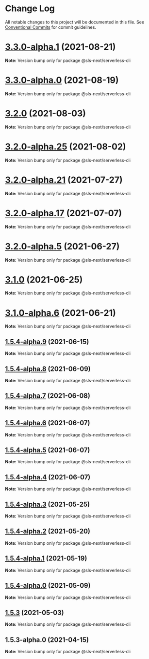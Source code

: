 # Change Log

All notable changes to this project will be documented in this file.
See [Conventional Commits](https://conventionalcommits.org) for commit guidelines.

# [3.3.0-alpha.1](https://github.com/serverless-nextjs/serverless-next.js/compare/v3.3.0-alpha.0...v3.3.0-alpha.1) (2021-08-21)

**Note:** Version bump only for package @sls-next/serverless-cli

# [3.3.0-alpha.0](https://github.com/serverless-nextjs/serverless-next.js/compare/v3.2.1-alpha.0...v3.3.0-alpha.0) (2021-08-19)

**Note:** Version bump only for package @sls-next/serverless-cli

# [3.2.0](https://github.com/serverless-nextjs/serverless-next.js/compare/v3.2.0-alpha.29...v3.2.0) (2021-08-03)

**Note:** Version bump only for package @sls-next/serverless-cli

# [3.2.0-alpha.25](https://github.com/serverless-nextjs/serverless-next.js/compare/v3.2.0-alpha.24...v3.2.0-alpha.25) (2021-08-02)

**Note:** Version bump only for package @sls-next/serverless-cli

# [3.2.0-alpha.21](https://github.com/serverless-nextjs/serverless-next.js/compare/v3.2.0-alpha.20...v3.2.0-alpha.21) (2021-07-27)

**Note:** Version bump only for package @sls-next/serverless-cli

# [3.2.0-alpha.17](https://github.com/serverless-nextjs/serverless-next.js/compare/v3.2.0-alpha.16...v3.2.0-alpha.17) (2021-07-07)

**Note:** Version bump only for package @sls-next/serverless-cli

# [3.2.0-alpha.5](https://github.com/serverless-nextjs/serverless-next.js/compare/v3.2.0-alpha.4...v3.2.0-alpha.5) (2021-06-27)

**Note:** Version bump only for package @sls-next/serverless-cli

# [3.1.0](https://github.com/serverless-nextjs/serverless-next.js/compare/v3.1.0-alpha.16...v3.1.0) (2021-06-25)

**Note:** Version bump only for package @sls-next/serverless-cli

# [3.1.0-alpha.6](https://github.com/serverless-nextjs/serverless-next.js/compare/v3.1.0-alpha.5...v3.1.0-alpha.6) (2021-06-21)

**Note:** Version bump only for package @sls-next/serverless-cli

## [1.5.4-alpha.9](https://github.com/serverless-nextjs/serverless-next.js/compare/@sls-next/serverless-cli@1.5.4-alpha.8...@sls-next/serverless-cli@1.5.4-alpha.9) (2021-06-15)

**Note:** Version bump only for package @sls-next/serverless-cli

## [1.5.4-alpha.8](https://github.com/serverless-nextjs/serverless-next.js/compare/@sls-next/serverless-cli@1.5.4-alpha.7...@sls-next/serverless-cli@1.5.4-alpha.8) (2021-06-09)

**Note:** Version bump only for package @sls-next/serverless-cli

## [1.5.4-alpha.7](https://github.com/serverless-nextjs/serverless-next.js/compare/@sls-next/serverless-cli@1.5.4-alpha.6...@sls-next/serverless-cli@1.5.4-alpha.7) (2021-06-08)

**Note:** Version bump only for package @sls-next/serverless-cli

## [1.5.4-alpha.6](https://github.com/serverless-nextjs/serverless-next.js/compare/@sls-next/serverless-cli@1.5.4-alpha.5...@sls-next/serverless-cli@1.5.4-alpha.6) (2021-06-07)

**Note:** Version bump only for package @sls-next/serverless-cli

## [1.5.4-alpha.5](https://github.com/serverless-nextjs/serverless-next.js/compare/@sls-next/serverless-cli@1.5.4-alpha.3...@sls-next/serverless-cli@1.5.4-alpha.5) (2021-06-07)

**Note:** Version bump only for package @sls-next/serverless-cli

## [1.5.4-alpha.4](https://github.com/serverless-nextjs/serverless-next.js/compare/@sls-next/serverless-cli@1.5.4-alpha.3...@sls-next/serverless-cli@1.5.4-alpha.4) (2021-06-07)

**Note:** Version bump only for package @sls-next/serverless-cli

## [1.5.4-alpha.3](https://github.com/serverless-nextjs/serverless-next.js/compare/@sls-next/serverless-cli@1.5.4-alpha.2...@sls-next/serverless-cli@1.5.4-alpha.3) (2021-05-25)

**Note:** Version bump only for package @sls-next/serverless-cli

## [1.5.4-alpha.2](https://github.com/serverless-nextjs/serverless-next.js/compare/@sls-next/serverless-cli@1.5.4-alpha.1...@sls-next/serverless-cli@1.5.4-alpha.2) (2021-05-20)

**Note:** Version bump only for package @sls-next/serverless-cli

## [1.5.4-alpha.1](https://github.com/serverless-nextjs/serverless-next.js/compare/@sls-next/serverless-cli@1.5.4-alpha.0...@sls-next/serverless-cli@1.5.4-alpha.1) (2021-05-19)

**Note:** Version bump only for package @sls-next/serverless-cli

## [1.5.4-alpha.0](https://github.com/serverless-nextjs/serverless-next.js/compare/@sls-next/serverless-cli@1.5.3...@sls-next/serverless-cli@1.5.4-alpha.0) (2021-05-09)

**Note:** Version bump only for package @sls-next/serverless-cli

## [1.5.3](https://github.com/serverless-nextjs/serverless-next.js/compare/@sls-next/serverless-cli@1.5.3-alpha.0...@sls-next/serverless-cli@1.5.3) (2021-05-03)

**Note:** Version bump only for package @sls-next/serverless-cli

## 1.5.3-alpha.0 (2021-04-15)

**Note:** Version bump only for package @sls-next/serverless-cli
